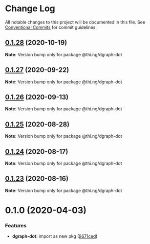 # Change Log

All notable changes to this project will be documented in this file.
See [Conventional Commits](https://conventionalcommits.org) for commit guidelines.

## [0.1.28](https://github.com/thi-ng/umbrella/compare/@thi.ng/dgraph-dot@0.1.27...@thi.ng/dgraph-dot@0.1.28) (2020-10-19)

**Note:** Version bump only for package @thi.ng/dgraph-dot





## [0.1.27](https://github.com/thi-ng/umbrella/compare/@thi.ng/dgraph-dot@0.1.26...@thi.ng/dgraph-dot@0.1.27) (2020-09-22)

**Note:** Version bump only for package @thi.ng/dgraph-dot





## [0.1.26](https://github.com/thi-ng/umbrella/compare/@thi.ng/dgraph-dot@0.1.25...@thi.ng/dgraph-dot@0.1.26) (2020-09-13)

**Note:** Version bump only for package @thi.ng/dgraph-dot





## [0.1.25](https://github.com/thi-ng/umbrella/compare/@thi.ng/dgraph-dot@0.1.24...@thi.ng/dgraph-dot@0.1.25) (2020-08-28)

**Note:** Version bump only for package @thi.ng/dgraph-dot





## [0.1.24](https://github.com/thi-ng/umbrella/compare/@thi.ng/dgraph-dot@0.1.23...@thi.ng/dgraph-dot@0.1.24) (2020-08-17)

**Note:** Version bump only for package @thi.ng/dgraph-dot





## [0.1.23](https://github.com/thi-ng/umbrella/compare/@thi.ng/dgraph-dot@0.1.22...@thi.ng/dgraph-dot@0.1.23) (2020-08-16)

**Note:** Version bump only for package @thi.ng/dgraph-dot





# 0.1.0 (2020-04-03)


### Features

* **dgraph-dot:** import as new pkg ([9671ced](https://github.com/thi-ng/umbrella/commit/9671ceda29b0cd0ebbedce449943eec5abeff882))
